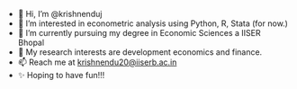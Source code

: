 - 👋 Hi, I’m @krishnenduj
- 👀 I’m interested in econometric analysis using Python, R, Stata (for now.)
- 🌱 I’m currently pursuing my degree in Economic Sciences a IISER Bhopal
- 💞️ My research interests are development economics and finance.
- 📫 Reach me at krishnendu20@iiserb.ac.in
- ✨ Hoping to have fun!!!

<!---
krishnenduj/krishnenduj is a ✨ special ✨ repository because its `README.md` (this file) appears on your GitHub profile.
You can click the Preview link to take a look at your changes.
--->
